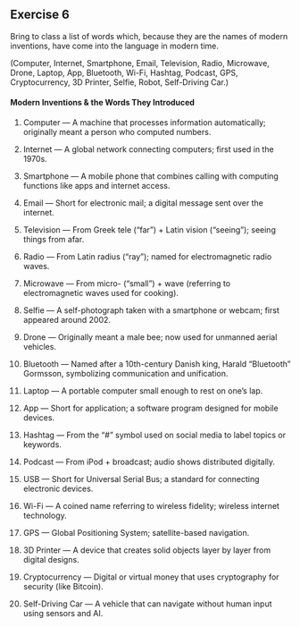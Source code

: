 ## Exercise 6

Bring to class a list of words which, because they are the names of modern inventions, have come into the language in modern time.

(Computer, Internet, Smartphone, Email, Television, Radio, Microwave, Drone, Laptop, App, Bluetooth, Wi-Fi, Hashtag, Podcast, GPS, Cryptocurrency, 3D Printer, Selfie, Robot, Self-Driving Car.)

#### Modern Inventions & the Words They Introduced

1. Computer — A machine that processes information automatically; originally meant a person who computed numbers.

2. Internet — A global network connecting computers; first used in the 1970s.

3. Smartphone — A mobile phone that combines calling with computing functions like apps and internet access.

4. Email — Short for electronic mail; a digital message sent over the internet.

5. Television — From Greek tele (“far”) + Latin vision (“seeing”); seeing things from afar.

6. Radio — From Latin radius (“ray”); named for electromagnetic radio waves.

7. Microwave — From micro- (“small”) + wave (referring to electromagnetic waves used for cooking).

8. Selfie — A self-photograph taken with a smartphone or webcam; first appeared around 2002.

9. Drone — Originally meant a male bee; now used for unmanned aerial vehicles.

10. Bluetooth — Named after a 10th-century Danish king, Harald “Bluetooth” Gormsson, symbolizing communication and unification.

11. Laptop — A portable computer small enough to rest on one’s lap.

12. App — Short for application; a software program designed for mobile devices.

13. Hashtag — From the “#” symbol used on social media to label topics or keywords.

14. Podcast — From iPod + broadcast; audio shows distributed digitally.

15. USB — Short for Universal Serial Bus; a standard for connecting electronic devices.

16. Wi-Fi — A coined name referring to wireless fidelity; wireless internet technology.

17. GPS — Global Positioning System; satellite-based navigation.

18. 3D Printer — A device that creates solid objects layer by layer from digital designs.

19. Cryptocurrency — Digital or virtual money that uses cryptography for security (like Bitcoin).

20. Self-Driving Car — A vehicle that can navigate without human input using sensors and AI.
